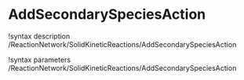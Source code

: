 <!-- MOOSE Documentation Stub: Remove this when content is added. -->

# AddSecondarySpeciesAction

!syntax description /ReactionNetwork/SolidKineticReactions/AddSecondarySpeciesAction

!syntax parameters /ReactionNetwork/SolidKineticReactions/AddSecondarySpeciesAction
